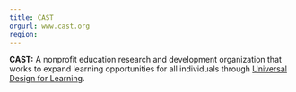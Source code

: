 ```yaml
---
title: CAST
orgurl: www.cast.org
region:
---
```

**CAST:** A nonprofit education research and development organization that works to expand learning opportunities for all individuals through [Universal Design for Learning](/stds/CAST-UDL.html).